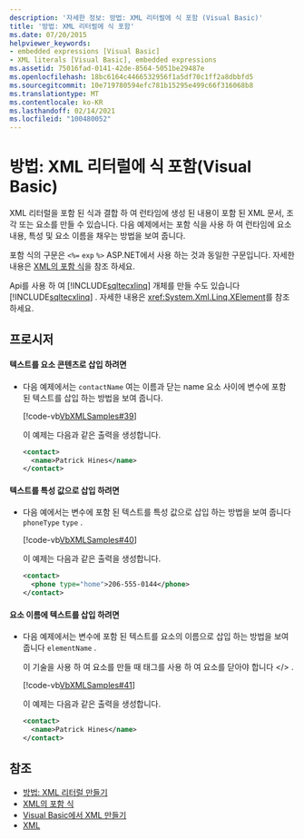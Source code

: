 ```yaml
---
description: '자세한 정보: 방법: XML 리터럴에 식 포함 (Visual Basic)'
title: '방법: XML 리터럴에 식 포함'
ms.date: 07/20/2015
helpviewer_keywords:
- embedded expressions [Visual Basic]
- XML literals [Visual Basic], embedded expressions
ms.assetid: 75016fad-0141-42de-8564-5051be29487e
ms.openlocfilehash: 18bc6164c4466532956f1a5df70c1ff2a8dbbfd5
ms.sourcegitcommit: 10e719780594efc781b15295e499c66f316068b8
ms.translationtype: MT
ms.contentlocale: ko-KR
ms.lasthandoff: 02/14/2021
ms.locfileid: "100480052"
---
```

# <a name="how-to-embed-expressions-in-xml-literals-visual-basic"></a>방법: XML 리터럴에 식 포함(Visual Basic)

XML 리터럴을 포함 된 식과 결합 하 여 런타임에 생성 된 내용이 포함 된 XML 문서, 조각 또는 요소를 만들 수 있습니다. 다음 예제에서는 포함 식을 사용 하 여 런타임에 요소 내용, 특성 및 요소 이름을 채우는 방법을 보여 줍니다.  
  
 포함 식의 구문은 `<%=` `exp` `%>` ASP.NET에서 사용 하는 것과 동일한 구문입니다. 자세한 내용은 [XML의 포함 식](embedded-expressions-in-xml.md)을 참조 하세요.  
  
 Api를 사용 하 여 [!INCLUDE[sqltecxlinq](~/includes/sqltecxlinq-md.md)] 개체를 만들 수도 있습니다 [!INCLUDE[sqltecxlinq](~/includes/sqltecxlinq-md.md)] . 자세한 내용은 <xref:System.Xml.Linq.XElement>를 참조하세요.  
  
## <a name="procedures"></a>프로시저  
  
#### <a name="to-insert-text-as-element-content"></a>텍스트를 요소 콘텐츠로 삽입 하려면  
  
- 다음 예제에서는 `contactName` 여는 이름과 닫는 name 요소 사이에 변수에 포함 된 텍스트를 삽입 하는 방법을 보여 줍니다.  
  
     [!code-vb[VbXMLSamples#39](~/samples/snippets/visualbasic/VS_Snippets_VBCSharp/VbXMLSamples/VB/XMLSamples14.vb#39)]  
  
     이 예제는 다음과 같은 출력을 생성합니다.  
  
    ```xml  
    <contact>  
      <name>Patrick Hines</name>  
    </contact>  
    ```  
  
#### <a name="to-insert-text-as-an-attribute-value"></a>텍스트를 특성 값으로 삽입 하려면  
  
- 다음 예에서는 변수에 포함 된 텍스트를 특성 값으로 삽입 하는 방법을 보여 줍니다 `phoneType` `type` .  
  
     [!code-vb[VbXMLSamples#40](~/samples/snippets/visualbasic/VS_Snippets_VBCSharp/VbXMLSamples/VB/XMLSamples14.vb#40)]  
  
     이 예제는 다음과 같은 출력을 생성합니다.  
  
    ```xml  
    <contact>  
      <phone type="home">206-555-0144</phone>  
    </contact>  
    ```  
  
#### <a name="to-insert-text-for-an-element-name"></a>요소 이름에 텍스트를 삽입 하려면  
  
- 다음 예제에서는 변수에 포함 된 텍스트를 요소의 이름으로 삽입 하는 방법을 보여 줍니다 `elementName` .  
  
     이 기술을 사용 하 여 요소를 만들 때 태그를 사용 하 여 요소를 닫아야 합니다 \</> .  
  
     [!code-vb[VbXMLSamples#41](~/samples/snippets/visualbasic/VS_Snippets_VBCSharp/VbXMLSamples/VB/XMLSamples14.vb#41)]  
  
     이 예제는 다음과 같은 출력을 생성합니다.  
  
    ```xml  
    <contact>  
      <name>Patrick Hines</name>  
    </contact>  
    ```  
  
## <a name="see-also"></a>참조

- [방법: XML 리터럴 만들기](how-to-create-xml-literals.md)
- [XML의 포함 식](embedded-expressions-in-xml.md)
- [Visual Basic에서 XML 만들기](creating-xml.md)
- [XML](index.md)
